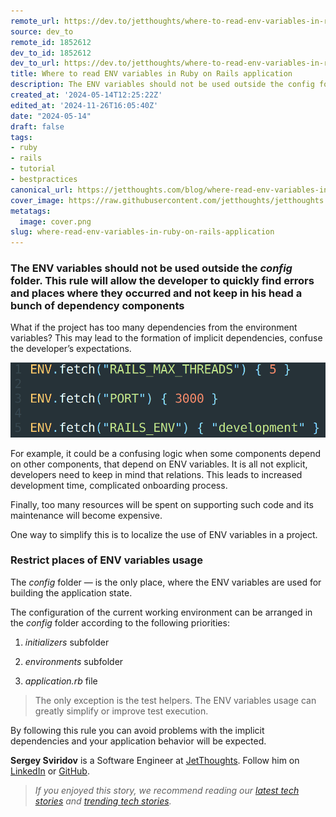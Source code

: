 ```yaml
---
remote_url: https://dev.to/jetthoughts/where-to-read-env-variables-in-ruby-on-rails-application-2j3l
source: dev_to
remote_id: 1852612
dev_to_id: 1852612
dev_to_url: https://dev.to/jetthoughts/where-to-read-env-variables-in-ruby-on-rails-application-2j3l
title: Where to read ENV variables in Ruby on Rails application
description: The ENV variables should not be used outside the config folder. This rule will allow the...
created_at: '2024-05-14T12:25:22Z'
edited_at: '2024-11-26T16:05:40Z'
date: "2024-05-14"
draft: false
tags:
- ruby
- rails
- tutorial
- bestpractices
canonical_url: https://jetthoughts.com/blog/where-read-env-variables-in-ruby-on-rails-application/
cover_image: https://raw.githubusercontent.com/jetthoughts/jetthoughts.github.io/master/content/blog/where-read-env-variables-in-ruby-on-rails-application/cover.png
metatags:
  image: cover.png
slug: where-read-env-variables-in-ruby-on-rails-application
---
```


### The ENV variables should not be used outside the *config* folder. This rule will allow the developer to quickly find errors and places where they occurred and not keep in his head a bunch of dependency components

What if the project has too many dependencies from the environment variables? This may lead to the formation of implicit dependencies, confuse the developer’s expectations.

![](file_0.png)

For example, it could be a confusing logic when some components depend on other components, that depend on ENV variables. It is all not explicit, developers need to keep in mind that relations. This leads to increased development time, complicated onboarding process.

Finally, too many resources will be spent on supporting such code and its maintenance will become expensive.

One way to simplify this is to localize the use of ENV variables in a project.

### Restrict places of ENV variables usage

The *config* folder — is the only place, where the ENV variables are used for building the application state.

The configuration of the current working environment can be arranged in the *config* folder according to the following priorities:

 1. *initializers* subfolder

 2. *environments* subfolder

 3. *application.rb* file

> The only exception is the test helpers. The ENV variables usage can greatly simplify or improve test execution.

By following this rule you can avoid problems with the implicit dependencies and your application behavior will be expected.

**Sergey Sviridov** is a Software Engineer at [JetThoughts](https://www.jetthoughts.com/). Follow him on [LinkedIn](https://www.linkedin.com/in/sergey-sviridov-83007199) or [GitHub](https://github.com/SviridovSV).
> *If you enjoyed this story, we recommend reading our [latest tech stories](https://jtway.co/latest) and [trending tech stories](https://jtway.co/trending).*
